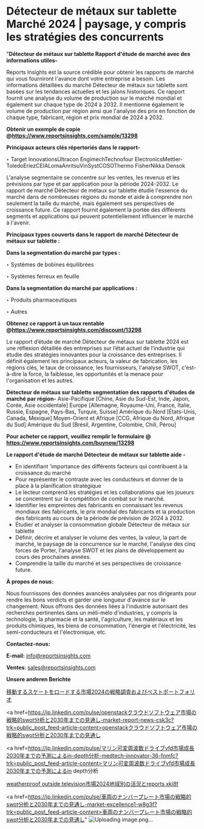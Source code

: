 # Détecteur de métaux sur tablette Marché 2024 | paysage, y compris les stratégies des concurrents

"<strong>Détecteur de métaux sur tablette Rapport d'étude de marché avec des informations utiles-</strong>

Reports Insights est la source crédible pour obtenir les rapports de marché qui vous fourniront l'avance dont votre entreprise a besoin. Les informations détaillées du marché Détecteur de métaux sur tablette sont basées sur les tendances actuelles et les jalons historiques. Ce rapport fournit une analyse du volume de production sur le marché mondial et également sur chaque type de 2024 à 2032. Il mentionne également le volume de production par région ainsi que l'analyse des prix en fonction de chaque type, fabricant, région et prix mondial de 2024 à 2032.

<strong><b>Obtenir un exemple de copie @</b></strong><a href=https://www.reportsinsights.com/sample/13298><strong><b>https://www.reportsinsights.com/sample/13298</b></strong></a>

<b>Principaux acteurs clés répertoriés dans le rapport-</b>

<b> </b>‣ Target InnovationsUltracon EngimechTechnofour ElectronicsMettler-ToledoEriezCEIALomaAnritsuVinSystCOSOThermo FisherNikka Densok

L'analyse segmentaire se concentre sur les ventes, les revenus et les prévisions par type et par application pour la période 2024-2032. Le rapport de marché Détecteur de métaux sur tablette étudie l'essence du marché dans de nombreuses régions du monde et aide à comprendre non seulement la taille du marché, mais également ses perspectives de croissance future. Ce rapport fournit également la portée des différents segments et applications qui peuvent potentiellement influencer le marché à l'avenir.

<strong>Principaux types couverts dans le rapport de marché Détecteur de métaux sur tablette :</strong>

<strong>Dans la segmentation du marché par types :</strong>

‣ Systèmes de bobines équilibrées

‣ Systèmes ferreux en feuille

<strong>Dans la segmentation du marché par applications :</strong>

‣ Produits pharmaceutiques

‣ Autres

<strong><b>Obtenez ce rapport à un taux rentable @</b></strong><a href=https://www.reportsinsights.com/discount/13298><strong><b>https://www.reportsinsights.com/discount/13298</b></strong></a>

Le rapport d’étude de marché Détecteur de métaux sur tablette 2024 est une réflexion détaillée des entreprises sur l’état actuel de l’industrie qui étudie des stratégies innovantes pour la croissance des entreprises. Il définit également les principaux acteurs, la valeur de fabrication, les régions clés, le taux de croissance, les fournisseurs, l'analyse SWOT, c'est-à-dire la force, la faiblesse, les opportunités et la menace pour l'organisation et les autres.

<strong>Détecteur de métaux sur tablette segmentation des rapports d'études de marché par région-</strong>
Asie-Pacifique [Chine, Asie du Sud-Est, Inde, Japon, Corée, Asie occidentale]
Europe [Allemagne, Royaume-Uni, France, Italie, Russie, Espagne, Pays-Bas, Turquie, Suisse]
Amérique du Nord [États-Unis, Canada, Mexique]
Moyen-Orient et Afrique [CCG, Afrique du Nord, Afrique du Sud]
Amérique du Sud [Brésil, Argentine, Colombie, Chili, Pérou]

<strong>Pour acheter ce rapport, veuillez remplir le formulaire @   <a href=https://www.reportsinsights.com/buynow/13298>https://www.reportsinsights.com/buynow/13298</a></strong>

<strong>Le rapport d'étude de marché Détecteur de métaux sur tablette aide -</strong>
<ul>
  <li>En identifiant 'importance des différents facteurs qui contribuent à la croissance du marché</li>
  <li>Pour représenter le contraste avec les conducteurs et donner de la place à la planification stratégique</li>
  <li>Le lecteur comprend les stratégies et les collaborations que les joueurs se concentrent sur la compétition de combat sur le marché.</li>
  <li>Identifier les empreintes des fabricants en connaissant les revenus mondiaux des fabricants, le prix mondial des fabricants et la production des fabricants au cours de la période de prévision de 2024 à 2032.</li>
  <li>Étudier et analyser la consommation globale Détecteur de métaux sur tablette</li>
  <li>Définir, décrire et analyser le volume des ventes, la valeur, la part de marché, le paysage de la concurrence sur le marché, l'analyse des cinq forces de Porter, l'analyse SWOT et les plans de développement au cours des prochaines années.</li>
  <li>Comprendre la taille du marché et ses perspectives de croissance future.</li>
</ul>
<strong>À propos de nous:</strong>

Nous fournissons des données avancées analysées par nos dirigeants pour rendre les bons verdicts et garder une longueur d'avance sur le changement. Nous offrons des données liées à l'industrie autorisant des recherches pertinentes dans un méli-mélo d'industries, y compris la technologie, la pharmacie et la santé, l'agriculture, les matériaux et les produits chimiques, les biens de consommation, l'énergie et l'électricité, les semi-conducteurs et l'électronique, etc.

<strong>Contactez-nous:</strong>

<strong>E-mail:</strong> <a href=mailto:info@reportsinsights.com>info@reportsinsights.com</a>

<strong>Ventes</strong>: <a href=mailto:sales@reportsinsights.com>sales@reportsinsights.com</a>

<strong>Unsere anderen Berichte</strong>

<a href=https://www.linkedin.com/pulse/移動するスケートをロードする市場2024の戦略調査およびベストポートフォリオ-community-market-research-qef4f/>移動するスケートをロードする市場2024の戦略調査およびベストポートフォリオ</a>

<a href=https://jp.linkedin.com/pulse/openstackクラウドソフトウェア市場の戦略的swot分析と2030年までの見通し-market-report-news-csk3c?trk=public_post_feed-article-content>openstackクラウドソフトウェア市場の戦略的swot分析と2030年までの見通し</a>

<a href=https://jp.linkedin.com/pulse/マリン可変周波数ドライブvfd市場成長2030年までの予測によるin-depth分析-medtech-innovator-36-fnmfc?trk=public_post_feed-article-content>マリン可変周波数ドライブvfd市場成長2030年までの予測によるin depth分析</a>

<a href=https://www.linkedin.com/pulse/weatherproof-outside-television市場2024地域別の活況とreports-xki8f/>weatherproof outside television市場2024地域別の活況とreports xki8f</a>

<a href=https://jp.linkedin.com/pulse/車両のナンバープレート市場の戦略的swot分析と2030年までの見通し-market-excellence1-w8g3f?trk=public_post_feed-article-content>車両のナンバープレート市場の戦略的swot分析と2030年までの見通し</a>"
![Uploading image.png…]()
